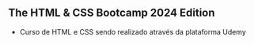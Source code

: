 ## The HTML & CSS Bootcamp 2024 Edition
- Curso de HTML e CSS sendo realizado através da plataforma Udemy
  
